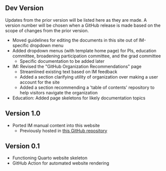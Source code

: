## Dev Version

Updates from the prior version will be listed here as they are made. A version number will be chosen when a GitHub release is made based on the scope of changes from the prior version.

- Moved guidelines for editing the documents in this site out of IM-specific dropdown menu
- Added dropdown menus (with template home page) for PIs, education committee, broadening participation committee, and the grad committee
    - Specific documentation to be added later
- IM: Revised the "GitHub Organization Recommendations" page
    - Streamlined existing text based on IM feedback
    - Added a section clarifying utility of organization over making a user account for the site
    - Added a section recommending a 'table of contents' repository to help visitors navigate the organization
- Education: Added page skeletons for likely documentation topics

## Version 1.0

- Ported IM manual content into this website
    - Previously hosted in [this GitHub repository](https://github.com/lter/im-manual)

## Version 0.1

- Functioning Quarto website skeleton
- GitHub Action for automated website rendering
